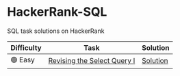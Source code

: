# HackerRank-SQL
SQL task solutions on HackerRank


|Difficulty|Task|Solution|
|----------|----|--------|
|🟢 Easy|[Revising the Select Query I](https://www.hackerrank.com/challenges/revising-the-select-query)|[Solution]()|
<!-- 
|🔴 Hard|[]()|[]()|
|🟠 Medium|[]()|[]()|
|🟢 Easy|[]()|[]()| 
-->
